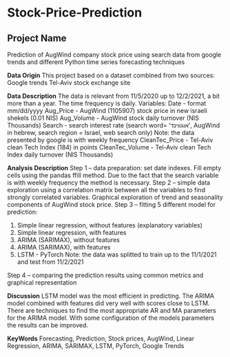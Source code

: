 # Stock-Price-Prediction

## **Project Name**
Prediction of AugWind company stock price using search data from google trends and different Python time series forecasting techniques

**Data Origin**
This project based on a dataset combined from two sources:
Google trends
Tel-Aviv stock exchange site

**Data Description**
The data is relevant from 11/5/2020 up to 12/2/2021, a bit more than a year. The time frequency is daily.
Variables:
Date - format mm/dd/yyyy
Aug_Price - AugWind (1105907) stock price in new israeli shekels (0.01 NIS) 
Aug_Volume - AugWind stock daily turnover (NIS Thousands)
Search - search interest rate (search word= ‘אוגווינד’, AugWind in hebrew, search region = Israel, web search only)
Note: the data presented by google is with weekly frequency
CleanTec_Price - Tel-Aviv clean Tech Index (184) in points
CleanTec_Volume - Tel-Aviv clean Tech Index daily turnover (NIS Thousands)

**Analysis Description**
Step 1 – data preparation: set date indexes. Fill empty cells using the pandas ffill method. Due to the fact that the search variable is with weekly frequency the method is necessary. 
Step 2 – simple data exploration using a correlation matrix between all the variables to find strongly correlated variables. Graphical exploration of trend and seasonality components of AugWind stock price.
Step 3 – fitting 5 different model for prediction:
  1. Simple linear regression, without features (explanatory variables)
  2. Simple linear regression, with features 
  3. ARIMA (SARIMAX), without features
  4. ARIMA (SARIMAX), with features
  5. LSTM - PyTorch
Note: the data was splitted to train up to the 11/1/2021 and test from 11/2/2021

Step 4 – comparing the prediction results using common metrics and graphical representation

**Discussion**
LSTM model was the most efficient in predicting. The ARIMA model combined with features did very well with scores close to LSTM. There are techniques to find the most appropriate AR and MA parameters for the ARIMA model. With some configuration of the models parameters the results can be improved.

**KeyWords**
Forecasting, Prediction, Stock prices, AugWind, Linear Regression, ARIMA, SARIMAX, LSTM, PyTorch, Google Trends

